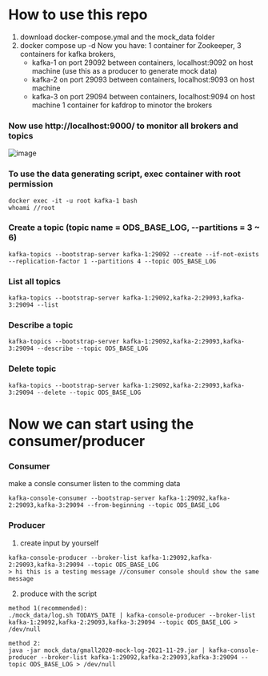 # How to use this repo
1. download docker-compose.ymal and the mock_data folder
2. docker compose up -d
Now you have:
1 container for Zookeeper, 
3 containers for kafka brokers, 
    - kafka-1 on port 29092 between containers, localhost:9092 on host machine (use this as a producer to generate mock data)
    - kafka-2 on port 29093 between containers, localhost:9093 on host machine
    - kafka-3 on port 29094 between containers, localhost:9094 on host machine
1 container for kafdrop to minotor the brokers

### Now use http://localhost:9000/ to monitor all brokers and topics
![image](https://user-images.githubusercontent.com/14934562/220826742-146f47a3-fc4b-4201-97cc-5ada930be912.png)


### To use the data generating script, exec container with root permission
```
docker exec -it -u root kafka-1 bash
whoami //root
```


### Create a topic (topic name = ODS_BASE_LOG, --partitions = 3 ~ 6)
```
kafka-topics --bootstrap-server kafka-1:29092 --create --if-not-exists --replication-factor 1 --partitions 4 --topic ODS_BASE_LOG
```
### List all topics
```
kafka-topics --bootstrap-server kafka-1:29092,kafka-2:29093,kafka-3:29094 --list
```

### Describe a topic
```
kafka-topics --bootstrap-server kafka-1:29092,kafka-2:29093,kafka-3:29094 --describe --topic ODS_BASE_LOG
```

### Delete topic
```
kafka-topics --bootstrap-server kafka-1:29092,kafka-2:29093,kafka-3:29094 --delete --topic ODS_BASE_LOG
```

# Now we can start using the consumer/producer

### Consumer

make a consle consumer listen to the comming data
```
kafka-console-consumer --bootstrap-server kafka-1:29092,kafka-2:29093,kafka-3:29094 --from-beginning --topic ODS_BASE_LOG
```

### Producer

1. create input by yourself
```
kafka-console-producer --broker-list kafka-1:29092,kafka-2:29093,kafka-3:29094 --topic ODS_BASE_LOG
> hi this is a testing message //consumer console should show the same message
```
2. produce with the script
```
method 1(recommended):
./mock_data/log.sh TODAYS_DATE | kafka-console-producer --broker-list kafka-1:29092,kafka-2:29093,kafka-3:29094 --topic ODS_BASE_LOG > /dev/null

method 2:
java -jar mock_data/gmall2020-mock-log-2021-11-29.jar | kafka-console-producer --broker-list kafka-1:29092,kafka-2:29093,kafka-3:29094 --topic ODS_BASE_LOG > /dev/null
```
